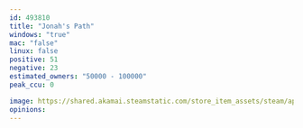 ```yaml
---
id: 493810
title: "Jonah's Path"
windows: "true"
mac: "false"
linux: false
positive: 51
negative: 23
estimated_owners: "50000 - 100000"
peak_ccu: 0

image: https://shared.akamai.steamstatic.com/store_item_assets/steam/apps/493810/header.jpg?t=1467923608
opinions:
---
```

